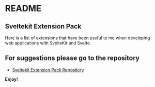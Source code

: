 # README

## Sveltekit Extension Pack

Here is a list of extensions that have been useful to me when developing web applications with SvelteKit and Svelte.

## For suggestions please go to the repository

- [Sveltekit Extension Pack Repository](https://github.com/pptavozl/sveltekit-extension-pack)

**Enjoy!**
